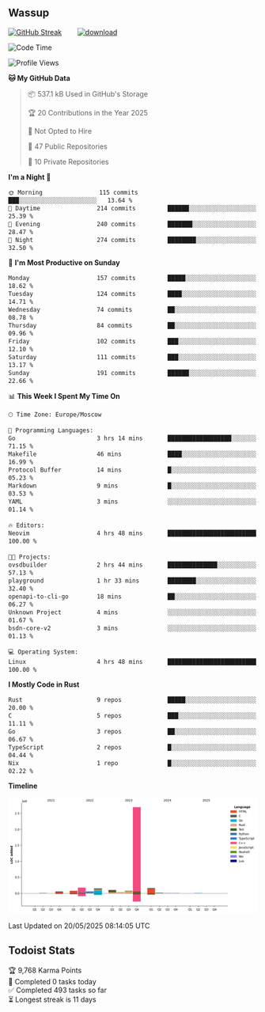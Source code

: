 ## Wassup

<!--
-->

[![GitHub Streak](http://github-readme-streak-stats.herokuapp.com?user=archeoss&theme=shades-of-purple&hide_border=true&date_format=j%20M%5B%20Y%5D)](https://git.io/streak-stats)&nbsp;&nbsp;&nbsp;&nbsp;&nbsp;&nbsp;&nbsp;&nbsp;[![download](https://user-images.githubusercontent.com/68448737/147796309-d8b65b1d-4dde-40d9-b03a-2b42aaa6cd43.jpeg)
](http://bmstu.ru/)

<!--START_SECTION:waka-->
![Code Time](http://img.shields.io/badge/Code%20Time-3%2C907%20hrs%2019%20mins-blue)

![Profile Views](http://img.shields.io/badge/Profile%20Views-0-blue)

**🐱 My GitHub Data** 

> 📦 537.1 kB Used in GitHub's Storage 
 > 
> 🏆 20 Contributions in the Year 2025
 > 
> 🚫 Not Opted to Hire
 > 
> 📜 47 Public Repositories 
 > 
> 🔑 10 Private Repositories 
 > 
**I'm a Night 🦉** 

```text
🌞 Morning                115 commits         ███░░░░░░░░░░░░░░░░░░░░░░   13.64 % 
🌆 Daytime                214 commits         ██████░░░░░░░░░░░░░░░░░░░   25.39 % 
🌃 Evening                240 commits         ███████░░░░░░░░░░░░░░░░░░   28.47 % 
🌙 Night                  274 commits         ████████░░░░░░░░░░░░░░░░░   32.50 % 
```
📅 **I'm Most Productive on Sunday** 

```text
Monday                   157 commits         █████░░░░░░░░░░░░░░░░░░░░   18.62 % 
Tuesday                  124 commits         ████░░░░░░░░░░░░░░░░░░░░░   14.71 % 
Wednesday                74 commits          ██░░░░░░░░░░░░░░░░░░░░░░░   08.78 % 
Thursday                 84 commits          ██░░░░░░░░░░░░░░░░░░░░░░░   09.96 % 
Friday                   102 commits         ███░░░░░░░░░░░░░░░░░░░░░░   12.10 % 
Saturday                 111 commits         ███░░░░░░░░░░░░░░░░░░░░░░   13.17 % 
Sunday                   191 commits         ██████░░░░░░░░░░░░░░░░░░░   22.66 % 
```


📊 **This Week I Spent My Time On** 

```text
🕑︎ Time Zone: Europe/Moscow

💬 Programming Languages: 
Go                       3 hrs 14 mins       ██████████████████░░░░░░░   71.15 % 
Makefile                 46 mins             ████░░░░░░░░░░░░░░░░░░░░░   16.99 % 
Protocol Buffer          14 mins             █░░░░░░░░░░░░░░░░░░░░░░░░   05.23 % 
Markdown                 9 mins              █░░░░░░░░░░░░░░░░░░░░░░░░   03.53 % 
YAML                     3 mins              ░░░░░░░░░░░░░░░░░░░░░░░░░   01.14 % 

🔥 Editors: 
Neovim                   4 hrs 48 mins       █████████████████████████   100.00 % 

🐱‍💻 Projects: 
ovsdbuilder              2 hrs 44 mins       ██████████████░░░░░░░░░░░   57.13 % 
playground               1 hr 33 mins        ████████░░░░░░░░░░░░░░░░░   32.40 % 
openapi-to-cli-go        18 mins             ██░░░░░░░░░░░░░░░░░░░░░░░   06.27 % 
Unknown Project          4 mins              ░░░░░░░░░░░░░░░░░░░░░░░░░   01.67 % 
bsdn-core-v2             3 mins              ░░░░░░░░░░░░░░░░░░░░░░░░░   01.13 % 

💻 Operating System: 
Linux                    4 hrs 48 mins       █████████████████████████   100.00 % 
```

**I Mostly Code in Rust** 

```text
Rust                     9 repos             █████░░░░░░░░░░░░░░░░░░░░   20.00 % 
C                        5 repos             ███░░░░░░░░░░░░░░░░░░░░░░   11.11 % 
Go                       3 repos             ██░░░░░░░░░░░░░░░░░░░░░░░   06.67 % 
TypeScript               2 repos             █░░░░░░░░░░░░░░░░░░░░░░░░   04.44 % 
Nix                      1 repo              █░░░░░░░░░░░░░░░░░░░░░░░░   02.22 % 
```



**Timeline**

![Lines of Code chart](https://raw.githubusercontent.com/archeoss/archeoss/master/assets/bar_graph.png)


 Last Updated on 20/05/2025 08:14:05 UTC
<!--END_SECTION:waka-->

## Todoist Stats

<!-- TODO-IST:START -->
🏆  9,768 Karma Points           
🌸  Completed 0 tasks today           
✅  Completed 493 tasks so far           
⏳  Longest streak is 11 days
<!-- TODO-IST:END -->
